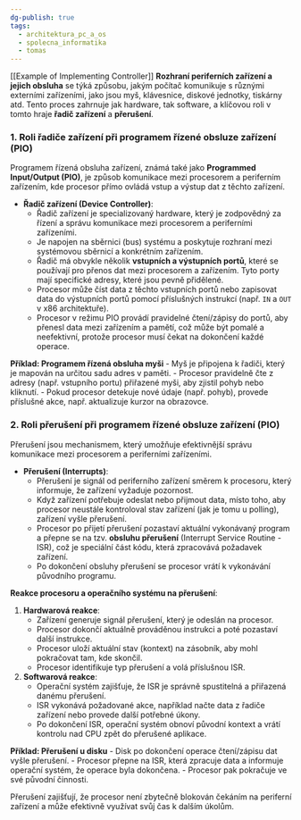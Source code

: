 ```yaml
---
dg-publish: true
tags:
  - architektura_pc_a_os
  - spolecna_informatika
  - tomas
---
```

[[Example of Implementing Controller]]
**Rozhraní periferních zařízení a jejich obsluha** se týká způsobu, jakým počítač komunikuje s různými externími zařízeními, jako jsou myš, klávesnice, diskové jednotky, tiskárny atd. Tento proces zahrnuje jak hardware, tak software, a klíčovou roli v tomto hraje **řadič zařízení** a **přerušení**.

### 1. Roli řadiče zařízení při programem řízené obsluze zařízení (PIO)
Programem řízená obsluha zařízení, známá také jako **Programmed Input/Output (PIO)**, je způsob komunikace mezi procesorem a periferním zařízením, kde procesor přímo ovládá vstup a výstup dat z těchto zařízení.

- **Řadič zařízení (Device Controller)**:
    - Řadič zařízení je specializovaný hardware, který je zodpovědný za řízení a správu komunikace mezi procesorem a periferními zařízeními.
    - Je napojen na sběrnici (bus) systému a poskytuje rozhraní mezi systémovou sběrnicí a konkrétním zařízením.
    - Řadič má obvykle několik **vstupních a výstupních portů**, které se používají pro přenos dat mezi procesorem a zařízením. Tyto porty mají specifické adresy, které jsou pevně přidělené.
    - Procesor může číst data z těchto vstupních portů nebo zapisovat data do výstupních portů pomocí příslušných instrukcí (např. `IN` a `OUT` v x86 architektuře).
    - Procesor v režimu PIO provádí pravidelné čtení/zápisy do portů, aby přenesl data mezi zařízením a pamětí, což může být pomalé a neefektivní, protože procesor musí čekat na dokončení každé operace.

**Příklad: Programem řízená obsluha myši**
    - Myš je připojena k řadiči, který je mapován na určitou sadu adres v paměti.
    - Procesor pravidelně čte z adresy (např. vstupního portu) přiřazené myši, aby zjistil pohyb nebo kliknutí.
    - Pokud procesor detekuje nové údaje (např. pohyb), provede příslušné akce, např. aktualizuje kurzor na obrazovce.

### 2. Roli přerušení při programem řízené obsluze zařízení (PIO)
Přerušení jsou mechanismem, který umožňuje efektivnější správu komunikace mezi procesorem a periferními zařízeními.

- **Přerušení (Interrupts)**:
    - Přerušení je signál od periferního zařízení směrem k procesoru, který informuje, že zařízení vyžaduje pozornost.
    - Když zařízení potřebuje odeslat nebo přijmout data, místo toho, aby procesor neustále kontroloval stav zařízení (jak je tomu u polling), zařízení vyšle přerušení.
    - Procesor po přijetí přerušení pozastaví aktuální vykonávaný program a přepne se na tzv. **obsluhu přerušení** (Interrupt Service Routine - ISR), což je speciální část kódu, která zpracovává požadavek zařízení.
    - Po dokončení obsluhy přerušení se procesor vrátí k vykonávání původního programu.

**Reakce procesoru a operačního systému na přerušení**:
1. **Hardwarová reakce**:
    - Zařízení generuje signál přerušení, který je odeslán na procesor.
    - Procesor dokončí aktuálně prováděnou instrukci a poté pozastaví další instrukce.
    - Procesor uloží aktuální stav (kontext) na zásobník, aby mohl pokračovat tam, kde skončil.
    - Procesor identifikuje typ přerušení a volá příslušnou ISR.
2. **Softwarová reakce**:
    - Operační systém zajišťuje, že ISR je správně spustitelná a přiřazená danému přerušení.
    - ISR vykonává požadované akce, například načte data z řadiče zařízení nebo provede další potřebné úkony.
    - Po dokončení ISR, operační systém obnoví původní kontext a vrátí kontrolu nad CPU zpět do přerušené aplikace.

**Příklad: Přerušení u disku**
    - Disk po dokončení operace čtení/zápisu dat vyšle přerušení.
    - Procesor přepne na ISR, která zpracuje data a informuje operační systém, že operace byla dokončena.
    - Procesor pak pokračuje ve své původní činnosti.

Přerušení zajišťují, že procesor není zbytečně blokován čekáním na periferní zařízení a může efektivně využívat svůj čas k dalším úkolům.

